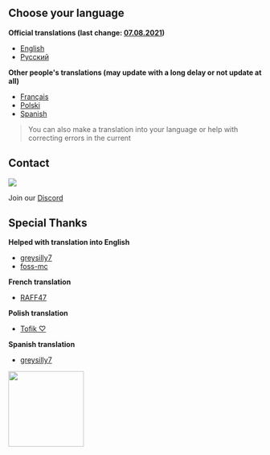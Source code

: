 ## Choose your language

**Official translations (last change: [07.08.2021](https://github.com/hilltty/hilltty-flags/commits/main))**
- [English](/english-lang.md)
- [Русский](/russian-lang.md)

**Other people's translations (may update with a long delay or not update at all)**
- [Français](/french-lang.md)
- [Polski](/polish-lang.md)
- [Spanish](/spanish-lang.md)

> You can also make a translation into your language or help with correcting errors in the current

## Contact

[![](https://img.shields.io/discord/873575343548665856.svg?label=&logo=discord&logoColor=ffffff&color=7389D8&labelColor=6A7EC2)](https://discord.gg/f9dupwukVG)

Join our [Discord](https://discord.gg/f9dupwukVG)

## Special Thanks

**Helped with translation into English**
- [greysilly7](https://github.com/greysilly7)
- [foss-mc](https://github.com/foss-mc)

**French translation**
- [RAFF47](https://github.com/RAFF47)

**Polish translation**
- [Tofik ♡](https://github.com/Toffikk)

**Spanish translation**
- [greysilly7](https://github.com/greysilly7)

<img src="https://static.wikia.nocookie.net/minecraft/images/6/6a/Axolotls_Swimming.gif/revision/latest?cb=20201219210623" width="150">
